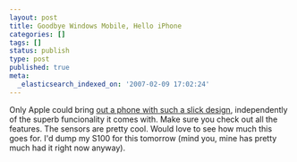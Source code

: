 ```yaml
---
layout: post
title: Goodbye Windows Mobile, Hello iPhone
categories: []
tags: []
status: publish
type: post
published: true
meta:
  _elasticsearch_indexed_on: '2007-02-09 17:02:24'
---
```

<p>Only Apple could bring <a href="http://www.apple.com/iphone">out a phone with such a slick design</a>, independently of the superb funcionality it comes with. Make sure you check out all the features. The sensors are pretty cool. Would love to see how much this goes for. I'd dump my S100 for this tomorrow (mind you, mine has pretty much had it right now anyway).</p>
